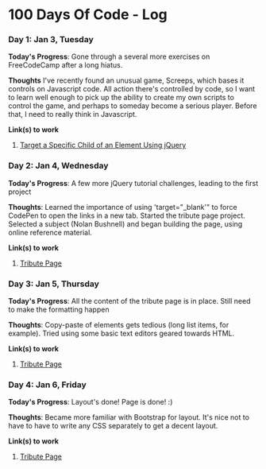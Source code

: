 # 100 Days Of Code - Log

<!--
### Day 0: February 30, 2016 (Example 1)
##### (delete me or comment me out)

**Today's Progress**: Fixed CSS, worked on canvas functionality for the app.

**Thoughts:** I really struggled with CSS, but, overall, I feel like I am slowly getting better at it. Canvas is still new for me, but I managed to figure out some basic functionality.

**Link to work:** [Calculator App](http://www.example.com)

### Day 0: February 30, 2016 (Example 2)
##### (delete me or comment me out)

**Today's Progress**: Fixed CSS, worked on canvas functionality for the app.

**Thoughts**: I really struggled with CSS, but, overall, I feel like I am slowly getting better at it. Canvas is still new for me, but I managed to figure out some basic functionality.

**Link(s) to work**: [Calculator App](http://www.example.com)
-->


### Day 1: Jan 3, Tuesday

**Today's Progress**: Gone through a several more exercises on FreeCodeCamp after a long hiatus.

**Thoughts** I've recently found an unusual game, Screeps, which bases it controls on Javascript code. All action there's controlled by code, so I want to learn well enough to pick up the ability to create my own scripts to control the game, and perhaps to someday become a serious player. Before that, I need to really think in Javascript.

**Link(s) to work**
1. [Target a Specific Child of an Element Using jQuery](https://www.freecodecamp.com/challenges/target-a-specific-child-of-an-element-using-jquery)


### Day 2: Jan 4, Wednesday

**Today's Progress**: A few more jQuery tutorial challenges, leading to the first project

**Thoughts**: Learned the importance of using 'target="_blank'" to force CodePen to open the links in a new tab. Started the tribute page project. Selected a subject (Nolan Bushnell) and began building the page, using online reference material.

**Link(s) to work**
1. [Tribute Page](http://codepen.io/ryagas/pen/dNPvOm)

### Day 3: Jan 5, Thursday

**Today's Progress**: All the content of the tribute page is in place. Still need to make the formatting happen

**Thoughts**: Copy-paste of elements gets tedious (long list items, for example). Tried using some basic text editors geared towards HTML.

**Link(s) to work**
1. [Tribute Page](http://codepen.io/ryagas/pen/dNPvOm)

### Day 4: Jan 6, Friday

**Today's Progress**: Layout's done! Page is done! :)

**Thoughts**: Became more familiar with Bootstrap for layout. It's nice not to have to have to write any CSS separately to get a decent layout.

**Link(s) to work**
1. [Tribute Page](http://codepen.io/ryagas/pen/dNPvOm)
